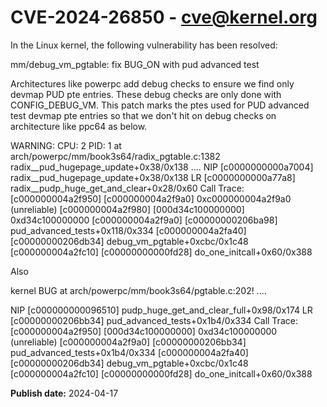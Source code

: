 # CVE-2024-26850 - cve@kernel.org

In the Linux kernel, the following vulnerability has been resolved:

mm/debug_vm_pgtable: fix BUG_ON with pud advanced test

Architectures like powerpc add debug checks to ensure we find only devmap
PUD pte entries.  These debug checks are only done with CONFIG_DEBUG_VM. 
This patch marks the ptes used for PUD advanced test devmap pte entries so
that we don't hit on debug checks on architecture like ppc64 as below.

WARNING: CPU: 2 PID: 1 at arch/powerpc/mm/book3s64/radix_pgtable.c:1382 radix__pud_hugepage_update+0x38/0x138
....
NIP [c0000000000a7004] radix__pud_hugepage_update+0x38/0x138
LR [c0000000000a77a8] radix__pudp_huge_get_and_clear+0x28/0x60
Call Trace:
[c000000004a2f950] [c000000004a2f9a0] 0xc000000004a2f9a0 (unreliable)
[c000000004a2f980] [000d34c100000000] 0xd34c100000000
[c000000004a2f9a0] [c00000000206ba98] pud_advanced_tests+0x118/0x334
[c000000004a2fa40] [c00000000206db34] debug_vm_pgtable+0xcbc/0x1c48
[c000000004a2fc10] [c00000000000fd28] do_one_initcall+0x60/0x388

Also

 kernel BUG at arch/powerpc/mm/book3s64/pgtable.c:202!
 ....

 NIP [c000000000096510] pudp_huge_get_and_clear_full+0x98/0x174
 LR [c00000000206bb34] pud_advanced_tests+0x1b4/0x334
 Call Trace:
 [c000000004a2f950] [000d34c100000000] 0xd34c100000000 (unreliable)
 [c000000004a2f9a0] [c00000000206bb34] pud_advanced_tests+0x1b4/0x334
 [c000000004a2fa40] [c00000000206db34] debug_vm_pgtable+0xcbc/0x1c48
 [c000000004a2fc10] [c00000000000fd28] do_one_initcall+0x60/0x388

**Publish date:** 2024-04-17
